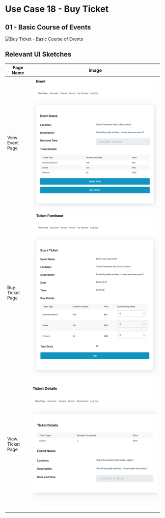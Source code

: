# Use Case 18 - Buy Ticket

## 01 - Basic Course of Events

![Buy Ticket - Basic Course of Events](/02-analysis/usecases/images/18-buy-ticket-basic.png)

## Relevant UI Sketches
| Page Name | Image |
|----|------|
| View Event Page | ![View Event Page](/01-requirements-solution/uisketches/16-view-event.png) |
| Buy Ticket Page | ![Buy Ticket Page](/01-requirements-solution/uisketches/22-buy-ticket.png) |
| View Ticket Page | ![View Ticket Page](/01-requirements-solution/uisketches/21-view-ticket.png) |
